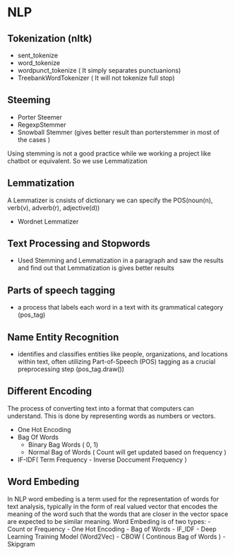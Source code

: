 # NLP 

## Tokenization (nltk)
  - sent_tokenize
  - word_tokenize
  - wordpunct_tokenize ( It simply separates punctuanions)
  - TreebankWordTokenizer ( It will not tokenize full stop)

## Steeming
  -  Porter Steemer
  -  RegexpStemmer
  -  Snowball Stemmer (gives better result than porterstemmer in most of the cases )

Using stemming is not a good practice while we working a project like chatbot or equivalent. So we use Lemmatization


## Lemmatization
 A Lemmatizer is cnsists of dictionary we can specify the POS(noun(n), verb(v), adverb(r), adjective(d))
  -  Wordnet Lemmatizer


## Text Processing and Stopwords
  - Used Stemming and Lemmatization in a paragraph and saw the results and find out that Lemmatization is gives better results

## Parts of speech tagging 
  -  a process that labels each word in a text with its grammatical category (pos_tag)

## Name Entity Recognition 
  - identifies and classifies entities like people, organizations, and locations within text, often utilizing Part-of-Speech (POS) tagging as a crucial preprocessing step (pos_tag.draw())

## Different Encoding 
 The process of converting text into a format that computers can understand. This is done by representing words as numbers or vectors. 
   - One Hot Encoding
   - Bag Of Words
      - Binary Bag Words ( 0, 1)
      - Normal Bag of Words ( Count will get updated based on frequency )
   - IF-IDF( Term Frequency - Inverse Doccument Frequency )

## Word Embeding 
   In NLP word embeding is a term used for the representation of words for text analysis, typically in the form of real valued vector that encodes the meaning of the word such that the words that are closer in the vector space are expected to be similar meaning.
   Word Embeding is of two types: 
     - Count or Frequency
       - One Hot Encoding
       - Bag of Words
       - IF_IDF
      - Deep Learning Training Model (Word2Vec)
        - CBOW ( Continous Bag of Words )
        - Skipgram


  
       
